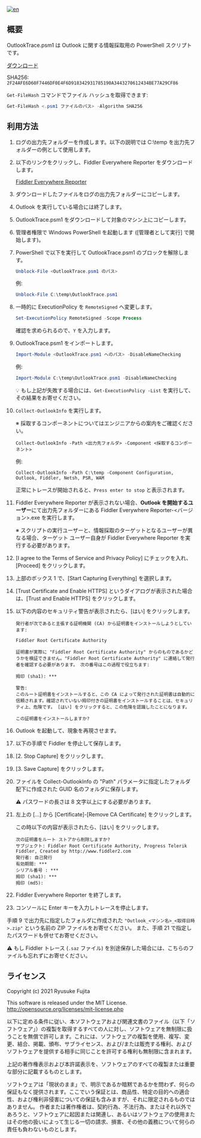 [![en](https://img.shields.io/badge/English-英語-red)](https://github.com/jpmessaging/OutlookTrace/blob/master/Readme.md)

## 概要

OutlookTrace.psm1 は Outlook に関する情報採取用の PowerShell スクリプトです。

[ダウンロード](https://github.com/jpmessaging/OutlookTrace/releases/download/v2025-08-06/OutlookTrace.psm1)

SHA256: `2F24AFE6D60F7446DF0E4F6D918342931785190A3443270612434BE77A29CF86`

`Get-FileHash` コマンドでファイル ハッシュを取得できます:

  ```PowerShell
  Get-FileHash <.psm1 ファイルのパス> -Algorithm SHA256
  ```

## 利用方法

1. ログの出力先フォルダーを作成します。以下の説明では C:\temp を出力先フォルダーの例として使用します。
2. 以下のリンクをクリックし、Fiddler Everywhere Reporter をダウンロードします。

    [Fiddler Everywhere Reporter](https://api.getfiddler.com/reporter/win/latest)

3. ダウンロードしたファイルをログの出力先フォルダーにコピーします。
4. Outlook を実行している場合には終了します。
5. OutlookTrace.psm1 をダウンロードして対象のマシン上にコピーします。
6. 管理者権限で Windows PowerShell を起動します ([管理者として実行] で開始します)。
7. PowerShell で以下を実行して OutlookTrace.psm1 のブロックを解除します。

    ```PowerShell
    Unblock-File <OutlookTrace.psm1 のパス>
    ```

    例:  
    ```PowerShell
    Unblock-File C:\temp\OutlookTrace.psm1
    ```

8. 一時的に ExecutionPolicy を `RemoteSigned` へ変更します。

   ```PowerShell
   Set-ExecutionPolicy RemoteSigned -Scope Process
   ```

   確認を求められるので、`Y` を入力します。

9. OutlookTrace.psm1 をインポートします。

    ```PowerShell
    Import-Module <OutlookTrace.psm1 へのパス> -DisableNameChecking
    ```

    例:

    ```PowerShell
    Import-Module C:\temp\OutlookTrace.psm1 -DisableNameChecking
    ```

    💡 もし上記が失敗する場合には、`Get-ExecutionPolicy -List` を実行して、その結果をお寄せください。

10. `Collect-OutlookInfo` を実行します。

    ※ 採取するコンポーネントについてはエンジニアからの案内をご確認ください。

    ```
    Collect-OutlookInfo -Path <出力先フォルダ> -Component <採取するコンポーネント>
    ```

    例:

    ```
    Collect-OutlookInfo -Path C:\temp -Component Configuration, Outlook, Fiddler, Netsh, PSR, WAM
    ```

    正常にトレースが開始されると、`Press enter to stop` と表示されます。

11. Fiddler Everywhere Reporter が表示されない場合、**Outlook を開始するユーザー**にて出力先フォルダーにある Fiddler Everywhere Reporter-<バージョン>.exe を実行します。

    ※ スクリプトの実行ユーザーと、情報採取のターゲットとなるユーザーが異なる場合、ターゲット ユーザー自身が Fiddler Everywhere Reporter を実行する必要があります。

12. [I agree to the Terms of Service and Privacy Policy] にチェックを入れ、[Proceed] をクリックします。
13. 上部のボックス 1 で、[Start Capturing Everything] を選択します。
14. [Trust Certificate and Enable HTTPS] というダイアログが表示された場合は、[Trust and Enable HTTPS] をクリックします。
15. 以下の内容のセキュリティ警告が表示されたら、[はい] をクリックします。

    ```
    発行者が次であると主張する証明機関 (CA) から証明書をインストールしようとしています:

    Fiddler Root Certificate Authority

    証明書が実際に "Fiddler Root Certificate Authority" からのものであるかどうかを検証できません。"Fiddler Root Certificate Authority" に連絡して発行者を確認する必要があります。 次の番号はこの過程で役立ちます:

    拇印 (sha1): ***

    警告:
    このルート証明書をインストールすると、この CA によって発行された証明書は自動的に信頼されます。確認されていない拇印付きの証明書をインストールすることは、セキュリティ上、危険です。 [はい] をクリックすると、この危険を認識したことになります。

    この証明書をインストールしますか?
    ```

16. Outlook を起動して、現象を再現させます。
17. 以下の手順で Fiddler を停止して保存します。
18. [2. Stop Capture] をクリックします。
19. [3. Save Capture] をクリックします。
20. ファイルを Collect-OutlookInfo の "Path" パラメータに指定したフォルダ配下に作成された GUID 名のフォルダに保存します。

    ⚠️ パスワードの長さは 8 文字以上にする必要があります。

21. 左上の [...] から [Certificate]-[Remove CA Certificate] をクリックします。

    この時以下の内容が表示されたら、[はい] をクリックします。

    ```
    次の証明書をルート ストアから削除しますか?
    サブジェクト: Fiddler Root Certificate Authority, Progress Telerik Fiddler, Created by http://www.fiddler2.com
    発行者: 自己発行
    有効期間: ***
    シリアル番号 : ***
    拇印 (sha1): ***
    拇印 (md5):
    ```

22. Fiddler Everywhere Reporter を終了します。
23. コンソールに Enter キーを入力しトレースを停止します。

手順 9 で出力先に指定したフォルダに作成された `"Outlook_<マシン名>_<取得日時>.zip"` という名前の ZIP ファイルをお寄せください。
また、手順 21 で指定したパスワードも併せてお寄せください。

⚠️ もし Fiddler トレース (`.saz` ファイル) を別途保存した場合には、こちらのファイルも忘れずにお寄せください。

## ライセンス

Copyright (c) 2021 Ryusuke Fujita

This software is released under the MIT License.  
http://opensource.org/licenses/mit-license.php

以下に定める条件に従い、本ソフトウェアおよび関連文書のファイル（以下「ソフトウェア」）の複製を取得するすべての人に対し、ソフトウェアを無制限に扱うことを無償で許可します。これには、ソフトウェアの複製を使用、複写、変更、結合、掲載、頒布、サブライセンス、および/または販売する権利、およびソフトウェアを提供する相手に同じことを許可する権利も無制限に含まれます。

上記の著作権表示および本許諾表示を、ソフトウェアのすべての複製または重要な部分に記載するものとします。

ソフトウェアは「現状のまま」で、明示であるか暗黙であるかを問わず、何らの保証もなく提供されます。ここでいう保証とは、商品性、特定の目的への適合性、および権利非侵害についての保証も含みますが、それに限定されるものではありません。 作者または著作権者は、契約行為、不法行為、またはそれ以外であろうと、ソフトウェアに起因または関連し、あるいはソフトウェアの使用またはその他の扱いによって生じる一切の請求、損害、その他の義務について何らの責任も負わないものとします。